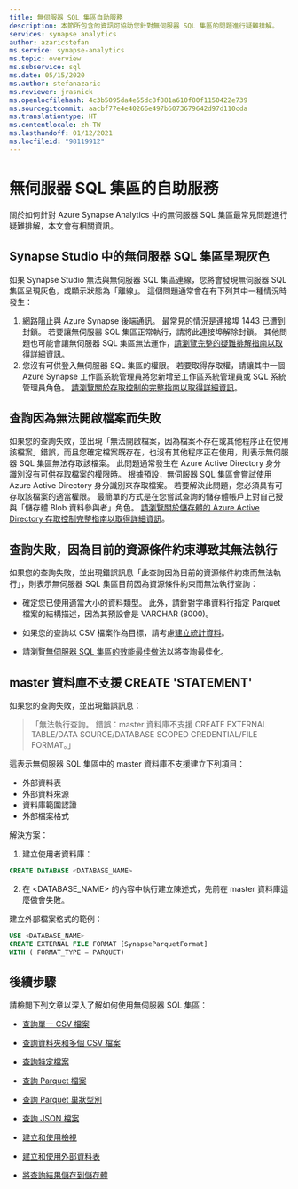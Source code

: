 ```yaml
---
title: 無伺服器 SQL 集區自助服務
description: 本節所包含的資訊可協助您針對無伺服器 SQL 集區的問題進行疑難排解。
services: synapse analytics
author: azaricstefan
ms.service: synapse-analytics
ms.topic: overview
ms.subservice: sql
ms.date: 05/15/2020
ms.author: stefanazaric
ms.reviewer: jrasnick
ms.openlocfilehash: 4c3b5095da4e55dc8f881a610f80f1150422e739
ms.sourcegitcommit: aacbf77e4e40266e497b6073679642d97d110cda
ms.translationtype: HT
ms.contentlocale: zh-TW
ms.lasthandoff: 01/12/2021
ms.locfileid: "98119912"
---
```

# <a name="self-help-for-serverless-sql-pool"></a>無伺服器 SQL 集區的自助服務

關於如何針對 Azure Synapse Analytics 中的無伺服器 SQL 集區最常見問題進行疑難排解，本文會有相關資訊。

## <a name="serverless-sql-pool-is-grayed-out-in-synapse-studio"></a>Synapse Studio 中的無伺服器 SQL 集區呈現灰色

如果 Synapse Studio 無法與無伺服器 SQL 集區連線，您將會發現無伺服器 SQL 集區呈現灰色，或顯示狀態為「離線」。 這個問題通常會在有下列其中一種情況時發生：

1) 網路阻止與 Azure Synapse 後端通訊。 最常見的情況是連接埠 1443 已遭到封鎖。 若要讓無伺服器 SQL 集區正常執行，請將此連接埠解除封鎖。 其他問題也可能會讓無伺服器 SQL 集區無法運作，[請瀏覽完整的疑難排解指南以取得詳細資訊](../troubleshoot/troubleshoot-synapse-studio.md)。
2) 您沒有可供登入無伺服器 SQL 集區的權限。 若要取得存取權，請讓其中一個 Azure Synapse 工作區系統管理員將您新增至工作區系統管理員或 SQL 系統管理員角色。 [請瀏覽關於存取控制的完整指南以取得詳細資訊](../security/synapse-workspace-access-control-overview.md)。

## <a name="query-fails-because-file-cannot-be-opened"></a>查詢因為無法開啟檔案而失敗

如果您的查詢失敗，並出現「無法開啟檔案，因為檔案不存在或其他程序正在使用該檔案」錯誤，而且您確定檔案既存在，也沒有其他程序正在使用，則表示無伺服器 SQL 集區無法存取該檔案。 此問題通常發生在 Azure Active Directory 身分識別沒有可供存取檔案的權限時。 根據預設，無伺服器 SQL 集區會嘗試使用 Azure Active Directory 身分識別來存取檔案。 若要解決此問題，您必須具有可存取該檔案的適當權限。 最簡單的方式是在您嘗試查詢的儲存體帳戶上對自己授與「儲存體 Blob 資料參與者」角色。 [請瀏覽關於儲存體的 Azure Active Directory 存取控制完整指南以取得詳細資訊](../../storage/common/storage-auth-aad-rbac-portal.md?toc=/azure/synapse-analytics/toc.json&bc=/azure/synapse-analytics/breadcrumb/toc.json)。 

## <a name="query-fails-because-it-cannot-be-executed-due-to-current-resource-constraints"></a>查詢失敗，因為目前的資源條件約束導致其無法執行 

如果您的查詢失敗，並出現錯誤訊息「此查詢因為目前的資源條件約束而無法執行」，則表示無伺服器 SQL 集區目前因為資源條件約束而無法執行查詢： 

- 確定您已使用適當大小的資料類型。 此外，請針對字串資料行指定 Parquet 檔案的結構描述，因為其預設會是 VARCHAR (8000)。 

- 如果您的查詢以 CSV 檔案作為目標，請考慮[建立統計資料](develop-tables-statistics.md#statistics-in-serverless-sql-pool)。 

- 請瀏覽[無伺服器 SQL 集區的效能最佳做法](best-practices-sql-on-demand.md)以將查詢最佳化。  

## <a name="create-statement-is-not-supported-in-master-database"></a>master 資料庫不支援 CREATE 'STATEMENT'

如果您的查詢失敗，並出現錯誤訊息：

> 「無法執行查詢。 錯誤：master 資料庫不支援 CREATE EXTERNAL TABLE/DATA SOURCE/DATABASE SCOPED CREDENTIAL/FILE FORMAT。」 

這表示無伺服器 SQL 集區中的 master 資料庫不支援建立下列項目：
  - 外部資料表
  - 外部資料來源
  - 資料庫範圍認證
  - 外部檔案格式

解決方案：

  1. 建立使用者資料庫：

```sql
CREATE DATABASE <DATABASE_NAME>
```

  2. 在 <DATABASE_NAME> 的內容中執行建立陳述式，先前在 master 資料庫這麼做會失敗。 
  
  建立外部檔案格式的範例：
    
```sql
USE <DATABASE_NAME>
CREATE EXTERNAL FILE FORMAT [SynapseParquetFormat] 
WITH ( FORMAT_TYPE = PARQUET)
```

## <a name="next-steps"></a>後續步驟

請檢閱下列文章以深入了解如何使用無伺服器 SQL 集區：

- [查詢單一 CSV 檔案](query-single-csv-file.md)

- [查詢資料夾和多個 CSV 檔案](query-folders-multiple-csv-files.md)

- [查詢特定檔案](query-specific-files.md)

- [查詢 Parquet 檔案](query-parquet-files.md)

- [查詢 Parquet 巢狀型別](query-parquet-nested-types.md)

- [查詢 JSON 檔案](query-json-files.md)

- [建立和使用檢視](create-use-views.md)

- [建立和使用外部資料表](create-use-external-tables.md)

- [將查詢結果儲存到儲存體](create-external-table-as-select.md)
